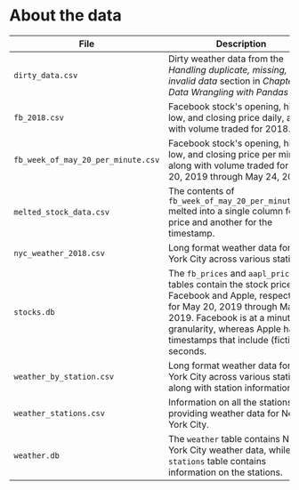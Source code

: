# About the data

| File | Description | Source |
| --- | --- | --- |
| `dirty_data.csv` | Dirty weather data from the *Handling duplicate, missing, or invalid data* section in *Chapter 3, Data Wrangling with Pandas* | Adapted from the NCEI API's GHCND dataset |
| `fb_2018.csv` | Facebook stock's opening, high, low, and closing price daily, along with volume traded for 2018. | The `stock_analysis` package (see *Chapter 7, Financial Analysis &ndash; Bitcoin and the Stock Market*). |
| `fb_week_of_may_20_per_minute.csv` | Facebook stock's opening, high, low, and closing price per minute, along with volume traded for May 20, 2019 through May 24, 2019. | https://www.nasdaq.com/symbol/fb/interactive-chart |
| `melted_stock_data.csv` | The contents of `fb_week_of_may_20_per_minute.csv` melted into a single column for the price and another for the timestamp. | Adapted from https://www.nasdaq.com/symbol/fb/interactive-chart |
| `nyc_weather_2018.csv` | Long format weather data for New York City across various stations. | The NCEI API's GHCND dataset. |
| `stocks.db` | The `fb_prices` and `aapl_prices` tables contain the stock prices for Facebook and Apple, respectively, for May 20, 2019 through May 24, 2019. Facebook is at a minute granularity, whereas Apple has timestamps that include (fictitious) seconds. | Facebook data: https://www.nasdaq.com/symbol/fb/interactive-chart Apple data, adapted from: https://www.nasdaq.com/symbol/aapl/interactive-chart |
| `weather_by_station.csv` | Long format weather data for New York City across various stations, along with station information. | The NCEI API's GHCND dataset and the `stations` endpoint. |
| `weather_stations.csv` | Information on all the stations providing weather data for New York City. | The NCEI API's `stations` endpoint. |
| `weather.db` | The `weather` table contains New York City weather data, while the `stations` table contains information on the stations. | The NCEI API's GHCND dataset and the `stations` endpoint. |
